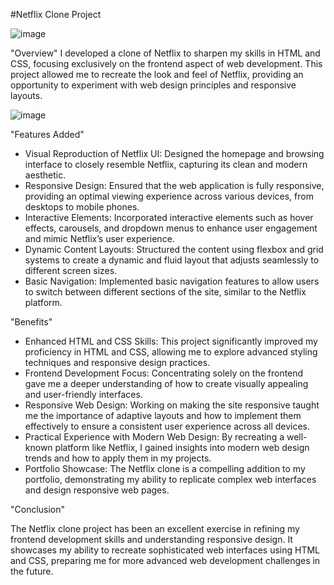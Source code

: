 
#Netflix Clone Project

![image](https://github.com/yesshristi/Netflix-clone/assets/136729553/3ea77a08-5197-4180-ba85-ceb7e8ba50f9)


"Overview"
I developed a clone of Netflix to sharpen my skills in HTML and CSS, focusing exclusively on the frontend aspect of web development. This project allowed me to recreate the look and feel of Netflix, providing an opportunity to experiment with web design principles and responsive layouts.


![image](https://github.com/yesshristi/Netflix-clone/assets/136729553/1512b67a-9b4d-450a-94f7-d924d4dac91d)


                                            

"Features Added"
- Visual Reproduction of Netflix UI: Designed the homepage and browsing interface to closely resemble Netflix, capturing its clean and modern aesthetic.
- Responsive Design: Ensured that the web application is fully responsive, providing an optimal viewing experience across various devices, from desktops to mobile phones.
- Interactive Elements: Incorporated interactive elements such as hover effects, carousels, and dropdown menus to enhance user engagement and mimic Netflix’s user experience.
- Dynamic Content Layouts: Structured the content using flexbox and grid systems to create a dynamic and fluid layout that adjusts seamlessly to different screen sizes.
- Basic Navigation: Implemented basic navigation features to allow users to switch between different sections of the site, similar to the Netflix platform.


"Benefits"
- Enhanced HTML and CSS Skills: This project significantly improved my proficiency in HTML and CSS, allowing me to explore advanced styling techniques and responsive design practices.
- Frontend Development Focus: Concentrating solely on the frontend gave me a deeper understanding of how to create visually appealing and user-friendly interfaces.
- Responsive Web Design: Working on making the site responsive taught me the importance of adaptive layouts and how to implement them effectively to ensure a consistent user experience across all devices.
- Practical Experience with Modern Web Design: By recreating a well-known platform like Netflix, I gained insights into modern web design trends and how to apply them in my projects.
- Portfolio Showcase: The Netflix clone is a compelling addition to my portfolio, demonstrating my ability to replicate complex web interfaces and design responsive web pages.

"Conclusion"

The Netflix clone project has been an excellent exercise in refining my frontend development skills and understanding responsive design. It showcases my ability to recreate sophisticated web interfaces using HTML and CSS, preparing me for more advanced web development challenges in the future.
